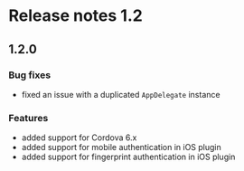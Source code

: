 # Release notes 1.2

## 1.2.0 

### Bug fixes
* fixed an issue with a duplicated `AppDelegate` instance

### Features
* added support for Cordova 6.x
* added support for mobile authentication in iOS plugin  
* added support for fingerprint authentication in iOS plugin 